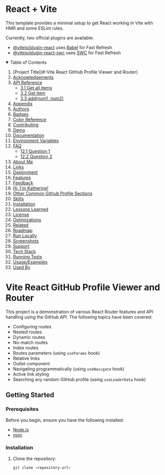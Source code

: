 # React + Vite

This template provides a minimal setup to get React working in Vite with HMR and some ESLint rules.

Currently, two official plugins are available:

- [@vitejs/plugin-react](https://github.com/vitejs/vite-plugin-react/blob/main/packages/plugin-react/README.md) uses [Babel](https://babeljs.io/) for Fast Refresh
- [@vitejs/plugin-react-swc](https://github.com/vitejs/vite-plugin-react-swc) uses [SWC](https://swc.rs/) for Fast Refresh

<details open>
  <summary>Table of Contents</summary>

  1. [Project Title](#-Vite React GitHub Profile Viewer and Router)
  2. [Acknowledgements](#2-acknowledgements)
  3. [API Reference](#3-api-reference)
     - [3.1 Get all items](#31-get-all-items)
     - [3.2 Get item](#32-get-item)
     - [3.3 add(num1, num2)](#33-addnum1-num2)
  4. [Appendix](#4-appendix)
  5. [Authors](#5-authors)
  6. [Badges](#6-badges)
  7. [Color Reference](#7-color-reference)
  8. [Contributing](#8-contributing)
  9. [Demo](#9-demo)
  10. [Documentation](#10-documentation)
  11. [Environment Variables](#11-environment-variables)
  12. [FAQ](#12-faq)
      - [12.1 Question 1](#121-question-1)
      - [12.2 Question 2](#122-question-2)
  13. [About Me](#13-about-me)
  14. [Links](#14-links)
  15. [Deployment](#15-deployment)
  16. [Features](#16-features)
  17. [Feedback](#17-feedback)
  18. [Hi, I'm Katherine!](#18-hi-im-katherine)
  19. [Other Common Github Profile Sections](#19-other-common-github-profile-sections)
  20. [Skills](#20-skills)
  21. [Installation](#21-installation)
  22. [Lessons Learned](#22-lessons-learned)
  23. [License](#23-license)
  24. [Optimizations](#24-optimizations)
  25. [Related](#25-related)
  26. [Roadmap](#26-roadmap)
  27. [Run Locally](#27-run-locally)
  28. [Screenshots](#28-screenshots)
  29. [Support](#29-support)
  30. [Tech Stack](#30-tech-stack)
  31. [Running Tests](#31-running-tests)
  32. [Usage/Examples](#32-usageexamples)
  33. [Used By](#33-used-by)
</details>

# Vite React GitHub Profile Viewer and Router

This project is a demonstration of various React Router features and API handling using the GitHub API. The following topics have been covered:

- Configuring routes
- Nested routes
- Dynamic routes
- No-match routes
- Index routes
- Routes parameters (using `useParams` hook)
- Relative links
- Outlet component
- Navigating programmatically (using `useNavigate` hook)
- Active link styling
- Searching any random GitHub profile (using `useLoaderData` hook)

## Getting Started

### Prerequisites

Before you begin, ensure you have the following installed:

- [Node.js](https://nodejs.org/)
- [npm](https://www.npmjs.com/)

### Installation

1. Clone the repository:

   ```bash
   git clone <repository-url>
